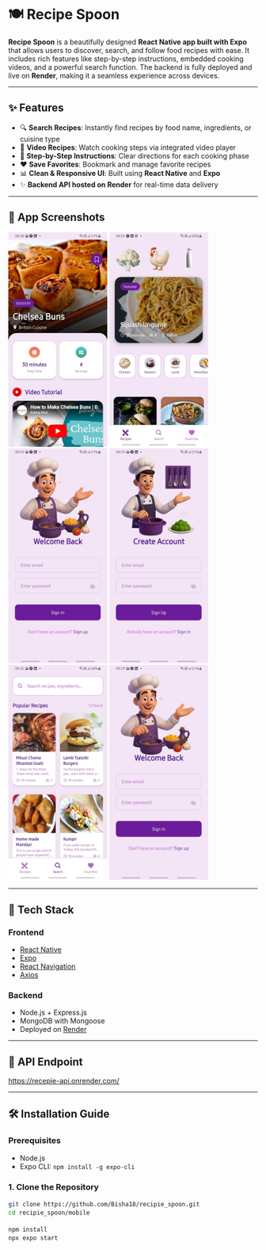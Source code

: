 # 🍽️ Recipe Spoon

**Recipe Spoon** is a beautifully designed **React Native app built with Expo** that allows users to discover, search, and follow food recipes with ease. It includes rich features like step-by-step instructions, embedded cooking videos, and a powerful search function. The backend is fully deployed and live on **Render**, making it a seamless experience across devices.

---

## ✨ Features

- 🔍 **Search Recipes**: Instantly find recipes by food name, ingredients, or cuisine type
- 🎥 **Video Recipes**: Watch cooking steps via integrated video player
- 📓 **Step-by-Step Instructions**: Clear directions for each cooking phase
- ❤️ **Save Favorites**: Bookmark and manage favorite recipes
- 📊 **Clean & Responsive UI**: Built using **React Native** and **Expo**
- ✨ **Backend API hosted on Render** for real-time data delivery

---

## 📸 App Screenshots

<p float="left">
  <img src="assets/images/recipie_detail.jpeg" width="200" />
  <img src="assets/images/recipie_page.jpeg" width="200" />
  <img src="assets/images/signin.jpeg" width="200" />
  <img src="assets/images/signup.jpeg" width="200" />
  <img src="assets/images/search.jpeg" width="200" />
  <img src="assets/images/signin.jpeg" width="200" />
</p>

---

## 🧰 Tech Stack

### Frontend
- [React Native](https://reactnative.dev/)
- [Expo](https://expo.dev/)
- [React Navigation](https://reactnavigation.org/)
- [Axios](https://axios-http.com/)

### Backend
- Node.js + Express.js
- MongoDB with Mongoose
- Deployed on [Render](https://recepie-api.onrender.com/)

---

## 🔗 API Endpoint

https://recepie-api.onrender.com/


---

## 🛠️ Installation Guide

### Prerequisites
- Node.js
- Expo CLI: `npm install -g expo-cli`

### 1. Clone the Repository

```bash
git clone https://github.com/Bisha18/recipie_spoon.git
cd recipie_spoon/mobile

npm install
npx expo start
```
